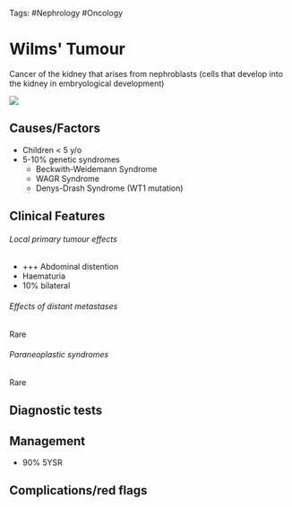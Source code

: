 Tags: #Nephrology #Oncology 
# Wilms' Tumour

Cancer of the kidney that arises from nephroblasts (cells that develop into the kidney in embryological development)

![](https://i.imgur.com/l605JRR.png)



## Causes/Factors
- Children < 5 y/o
- 5-10% genetic syndromes
	- Beckwith-Weidemann Syndrome
	- WAGR Syndrome
	- Denys-Drash Syndrome (WT1 mutation)

## Clinical Features

###### Local primary tumour effects
- +++ Abdominal distention
- Haematuria
- 10% bilateral

###### Effects of distant metastases
Rare

###### Paraneoplastic syndromes
Rare


## Diagnostic tests


## Management
- 90% 5YSR

## Complications/red flags


